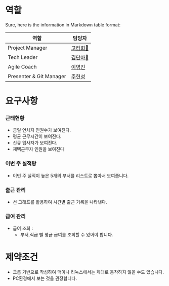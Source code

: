 # 역할
Sure, here is the information in Markdown table format:

| 역할                | 담당자     |
|---------------------|------------|
| Project Manager | [고라희🍕](https://github.com/raheego)   |
| Tech Leader        | [김단아🍜](https://github.com/dana096)  |
| Agile Coach	 | [이영진](https://github.com/yjinlee99)     |
| Presenter & Git Manager | [주현성](https://github.com/hyunsungJoo) |

# 요구사항

### 근태현황
- 금일 연차자 인원수가 보여진다.
- 평균 근무시간이 보여진다.
- 신규 입사자가 보여진다. 
- 재택근무자 인원을 보여진다

### 이번 주 실적왕
 - 이번 주 실적이 높은 5개의 부서를 리스트로 뽑아서 보여줍니다.
 
### 출근 관리
- 선 그래프를 활용하여 시간별 출근 기록을 나타낸다.

### 급여 관리
- 급여 조회 :
    - 부서,직급 별 평균 급여를 조회할 수 있어야 합니다.

# 제약조건
- 크롬 기반으로 작성하여 맥이나 리눅스에서는 제대로 동작하지 않을 수도 있습니다.
- PC환경에서 보는 것을 권장합니다.
